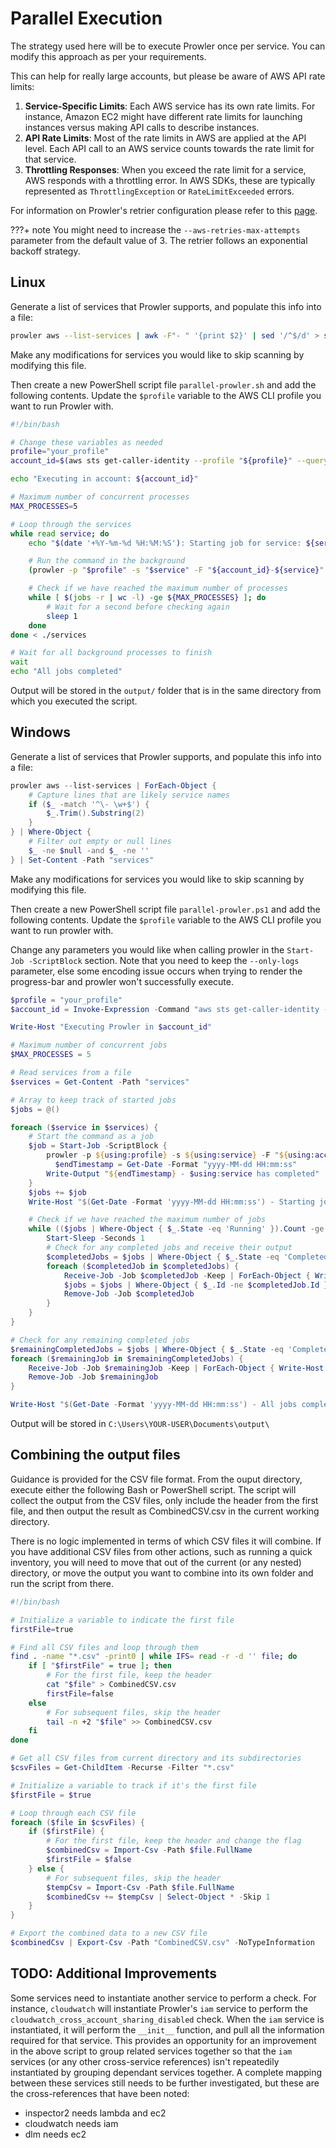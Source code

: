 # Parallel Execution

The strategy used here will be to execute Prowler once per service. You can modify this approach as per your requirements.

This can help for really large accounts, but please be aware of AWS API rate limits:

1. **Service-Specific Limits**: Each AWS service has its own rate limits. For instance, Amazon EC2 might have different rate limits for launching instances versus making API calls to describe instances.
2. **API Rate Limits**: Most of the rate limits in AWS are applied at the API level. Each API call to an AWS service counts towards the rate limit for that service.
3. **Throttling Responses**: When you exceed the rate limit for a service, AWS responds with a throttling error. In AWS SDKs, these are typically represented as `ThrottlingException` or `RateLimitExceeded` errors.

For information on Prowler's retrier configuration please refer to this [page](https://docs.prowler.cloud/en/latest/tutorials/aws/boto3-configuration/).

???+ note
    You might need to increase the `--aws-retries-max-attempts` parameter from the default value of 3. The retrier follows an exponential backoff strategy.

## Linux

Generate a list of services that Prowler supports, and populate this info into a file:

```bash
prowler aws --list-services | awk -F"- " '{print $2}' | sed '/^$/d' > services
```

Make any modifications for services you would like to skip scanning by modifying this file.

Then create a new PowerShell script file `parallel-prowler.sh` and add the following contents. Update the `$profile` variable to the AWS CLI profile you want to run Prowler with.

```bash
#!/bin/bash

# Change these variables as needed
profile="your_profile"
account_id=$(aws sts get-caller-identity --profile "${profile}" --query 'Account' --output text)

echo "Executing in account: ${account_id}"

# Maximum number of concurrent processes
MAX_PROCESSES=5

# Loop through the services
while read service; do
    echo "$(date '+%Y-%m-%d %H:%M:%S'): Starting job for service: ${service}"

    # Run the command in the background
    (prowler -p "$profile" -s "$service" -F "${account_id}-${service}" --ignore-unused-services --only-logs; echo "$(date '+%Y-%m-%d %H:%M:%S') - ${service} has completed") &

    # Check if we have reached the maximum number of processes
    while [ $(jobs -r | wc -l) -ge ${MAX_PROCESSES} ]; do
        # Wait for a second before checking again
        sleep 1
    done
done < ./services

# Wait for all background processes to finish
wait
echo "All jobs completed"
```

Output will be stored in the `output/` folder that is in the same directory from which you executed the script.

## Windows

Generate a list of services that Prowler supports, and populate this info into a file:

```powershell
prowler aws --list-services | ForEach-Object {
    # Capture lines that are likely service names
    if ($_ -match '^\- \w+$') {
        $_.Trim().Substring(2)
    }
} | Where-Object {
    # Filter out empty or null lines
    $_ -ne $null -and $_ -ne ''
} | Set-Content -Path "services"
```

Make any modifications for services you would like to skip scanning by modifying this file.

Then create a new PowerShell script file `parallel-prowler.ps1` and add the following contents. Update the `$profile` variable to the AWS CLI profile you want to run prowler with.

Change any parameters you would like when calling prowler in the `Start-Job -ScriptBlock` section. Note that you need to keep the `--only-logs` parameter, else some encoding issue occurs when trying to render the progress-bar and prowler won't successfully execute.

```powershell
$profile = "your_profile"
$account_id = Invoke-Expression -Command "aws sts get-caller-identity --profile $profile --query 'Account' --output text"

Write-Host "Executing Prowler in $account_id"

# Maximum number of concurrent jobs
$MAX_PROCESSES = 5

# Read services from a file
$services = Get-Content -Path "services"

# Array to keep track of started jobs
$jobs = @()

foreach ($service in $services) {
    # Start the command as a job
    $job = Start-Job -ScriptBlock {
        prowler -p ${using:profile} -s ${using:service} -F "${using:account_id}-${using:service}" --ignore-unused-services --only-logs
	      $endTimestamp = Get-Date -Format "yyyy-MM-dd HH:mm:ss"
        Write-Output "${endTimestamp} - $using:service has completed"
    }
    $jobs += $job
    Write-Host "$(Get-Date -Format 'yyyy-MM-dd HH:mm:ss') - Starting job for service: $service"

    # Check if we have reached the maximum number of jobs
    while (($jobs | Where-Object { $_.State -eq 'Running' }).Count -ge $MAX_PROCESSES) {
        Start-Sleep -Seconds 1
        # Check for any completed jobs and receive their output
        $completedJobs = $jobs | Where-Object { $_.State -eq 'Completed' }
        foreach ($completedJob in $completedJobs) {
            Receive-Job -Job $completedJob -Keep | ForEach-Object { Write-Host $_ }
            $jobs = $jobs | Where-Object { $_.Id -ne $completedJob.Id }
            Remove-Job -Job $completedJob
        }
    }
}

# Check for any remaining completed jobs
$remainingCompletedJobs = $jobs | Where-Object { $_.State -eq 'Completed' }
foreach ($remainingJob in $remainingCompletedJobs) {
    Receive-Job -Job $remainingJob -Keep | ForEach-Object { Write-Host $_ }
    Remove-Job -Job $remainingJob
}

Write-Host "$(Get-Date -Format 'yyyy-MM-dd HH:mm:ss') - All jobs completed"
```

Output will be stored in `C:\Users\YOUR-USER\Documents\output\`

## Combining the output files

Guidance is provided for the CSV file format. From the ouput directory, execute either the following Bash or PowerShell script. The script will collect the output from the CSV files, only include the header from the first file, and then output the result as CombinedCSV.csv in the current working directory.

There is no logic implemented in terms of which CSV files it will combine. If you have additional CSV files from other actions, such as running a quick inventory, you will need to move that out of the current (or any nested) directory, or move the output you want to combine into its own folder and run the script from there.

```bash
#!/bin/bash

# Initialize a variable to indicate the first file
firstFile=true

# Find all CSV files and loop through them
find . -name "*.csv" -print0 | while IFS= read -r -d '' file; do
    if [ "$firstFile" = true ]; then
        # For the first file, keep the header
        cat "$file" > CombinedCSV.csv
        firstFile=false
    else
        # For subsequent files, skip the header
        tail -n +2 "$file" >> CombinedCSV.csv
    fi
done
```

```powershell
# Get all CSV files from current directory and its subdirectories
$csvFiles = Get-ChildItem -Recurse -Filter "*.csv"

# Initialize a variable to track if it's the first file
$firstFile = $true

# Loop through each CSV file
foreach ($file in $csvFiles) {
    if ($firstFile) {
        # For the first file, keep the header and change the flag
        $combinedCsv = Import-Csv -Path $file.FullName
        $firstFile = $false
    } else {
        # For subsequent files, skip the header
        $tempCsv = Import-Csv -Path $file.FullName
        $combinedCsv += $tempCsv | Select-Object * -Skip 1
    }
}

# Export the combined data to a new CSV file
$combinedCsv | Export-Csv -Path "CombinedCSV.csv" -NoTypeInformation
```

## TODO: Additional Improvements

Some services need to instantiate another service to perform a check. For instance, `cloudwatch` will instantiate Prowler's `iam` service to perform the `cloudwatch_cross_account_sharing_disabled` check. When the `iam` service is instantiated, it will perform the `__init__` function, and pull all the information required for that service. This provides an opportunity for an improvement in the above script to group related services together so that the `iam` services (or any other cross-service references) isn't repeatedily instantiated by grouping dependant services together. A complete mapping between these services still needs to be further investigated, but these are the cross-references that have been noted:

* inspector2 needs lambda and ec2
* cloudwatch needs iam
* dlm needs ec2
